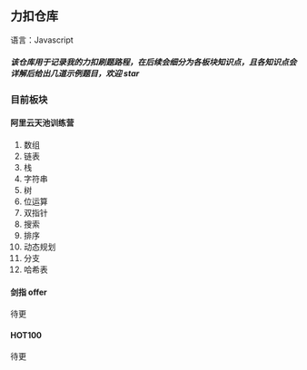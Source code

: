 ## 力扣仓库

语言：Javascript

##### 该仓库用于记录我的力扣刷题路程，在后续会细分为各板块知识点，且各知识点会详解后给出几道示例题目，欢迎 star

### 目前板块

#### 阿里云天池训练营

1. 数组
2. 链表
3. 栈
4. 字符串
5. 树
6. 位运算
7. 双指针
8. 搜索
9. 排序
10. 动态规划
11. 分支
12. 哈希表

#### 剑指 offer

待更

#### HOT100

待更
